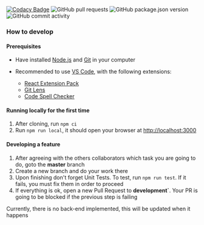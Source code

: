 [![Codacy Badge](https://api.codacy.com/project/badge/Grade/0ac196c6c17c45a5aa3d552b3494031c)](https://app.codacy.com/manual/iagoregiani/verificador-associacao?utm_source=github.com&utm_medium=referral&utm_content=IagoRegiani/verificador-associacao&utm_campaign=Badge_Grade_Settings)
![GitHub pull requests](https://img.shields.io/github/issues-pr/IagoRegiani/verificador-associacao)
![GitHub package.json version](https://img.shields.io/github/package-json/v/IagoRegiani/verificador-associacao)
![GitHub commit activity](https://img.shields.io/github/commit-activity/m/IagoRegiani/verificador-associacao)

### How to develop

#### Prerequisites

- Have installed [Node.js](https://nodejs.org/en/) and [Git](https://git-scm.com/) in your computer

- Recommended to use [VS Code](https://code.visualstudio.com/), with the following extensions:
  - [React Extension Pack](https://marketplace.visualstudio.com/items?itemName=jawandarajbir.react-vscode-extension-pack)
  - [Git Lens](https://marketplace.visualstudio.com/items?itemName=eamodio.gitlens)
  - [Code Spell Checker](https://marketplace.visualstudio.com/items?itemName=streetsidesoftware.code-spell-checker)

#### Running locally for the first time

1. After cloning, run `npm ci`
2. Run `npm run local`, it should open your browser at [http://localhost:3000](http://localhost:3000)

#### Developing a feature

1. After agreeing with the others collaborators which task you are going to do, goto the **master** branch
2. Create a new branch and do your work there
3. Upon finishing don't forget Unit Tests. To test, run `npm run test`. If it fails, you must fix them in order to proceed
4. If everything is ok, open a new Pull Request to **development`**. Your PR is going to be blocked if the previous step is failing

Currently, there is no back-end implemented, this will be updated when it happens
